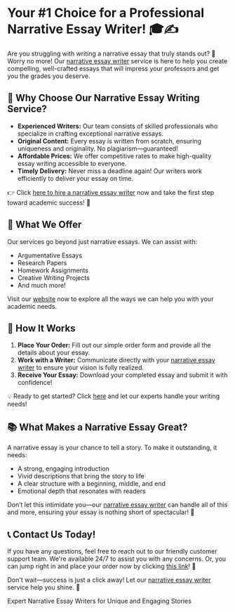 <h1>Your #1 Choice for a Professional Narrative Essay Writer! 🎓✍️</h1>

<p>Are you struggling with writing a narrative essay that truly stands out? 📝 Worry no more! Our <a href="https://tinyurl.com/topessay?keyword=narrative+essay+writer">narrative essay writer</a> service is here to help you create compelling, well-crafted essays that will impress your professors and get you the grades you deserve.</p>

<h2>🌟 Why Choose Our Narrative Essay Writing Service?</h2>
<ul>
    <li><strong>Experienced Writers:</strong> Our team consists of skilled professionals who specialize in crafting exceptional narrative essays.</li>
    <li><strong>Original Content:</strong> Every essay is written from scratch, ensuring uniqueness and originality. No plagiarism—guaranteed!</li>
    <li><strong>Affordable Prices:</strong> We offer competitive rates to make high-quality essay writing accessible to everyone.</li>
    <li><strong>Timely Delivery:</strong> Never miss a deadline again! Our writers work efficiently to deliver your essay on time.</li>
</ul>

<p>👉 Click <a href="https://tinyurl.com/topessay?keyword=narrative+essay+writer">here to hire a narrative essay writer</a> now and take the first step toward academic success! 🚀</p>

<h2>💼 What We Offer</h2>
<p>Our services go beyond just narrative essays. We can assist with:</p>
<ul>
    <li>Argumentative Essays</li>
    <li>Research Papers</li>
    <li>Homework Assignments</li>
    <li>Creative Writing Projects</li>
    <li>And much more!</li>
</ul>

<p>Visit our <a href="https://tinyurl.com/topessay?keyword=narrative+essay+writer">website</a> now to explore all the ways we can help you with your academic needs.</p>

<h2>🎯 How It Works</h2>
<ol>
    <li><strong>Place Your Order:</strong> Fill out our simple order form and provide all the details about your essay.</li>
    <li><strong>Work with a Writer:</strong> Communicate directly with your <a href="https://tinyurl.com/topessay?keyword=narrative+essay+writer">narrative essay writer</a> to ensure your vision is fully realized.</li>
    <li><strong>Receive Your Essay:</strong> Download your completed essay and submit it with confidence!</li>
</ol>

<p>💡 Ready to get started? Click <a href="https://tinyurl.com/topessay?keyword=narrative+essay+writer">here</a> and let our experts handle your writing needs!</p>

<h2>📚 What Makes a Narrative Essay Great?</h2>
<p>A narrative essay is your chance to tell a story. To make it outstanding, it needs:</p>
<ul>
    <li>A strong, engaging introduction</li>
    <li>Vivid descriptions that bring the story to life</li>
    <li>A clear structure with a beginning, middle, and end</li>
    <li>Emotional depth that resonates with readers</li>
</ul>
<p>Don’t let this intimidate you—our <a href="https://tinyurl.com/topessay?keyword=narrative+essay+writer">narrative essay writer</a> can handle all of this and more, ensuring your essay is nothing short of spectacular! 🎉</p>

<h2>📞 Contact Us Today!</h2>
<p>If you have any questions, feel free to reach out to our friendly customer support team. We're available 24/7 to assist you with any concerns. Or, you can jump right in and place your order now by clicking <a href="https://tinyurl.com/topessay?keyword=narrative+essay+writer">this link</a>! 🔗</p>

<p>Don't wait—success is just a click away! Let our <a href="https://tinyurl.com/topessay?keyword=narrative+essay+writer">narrative essay writer</a> service help you shine. 🌟</p>
Expert Narrative Essay Writers for Unique and Engaging Stories
